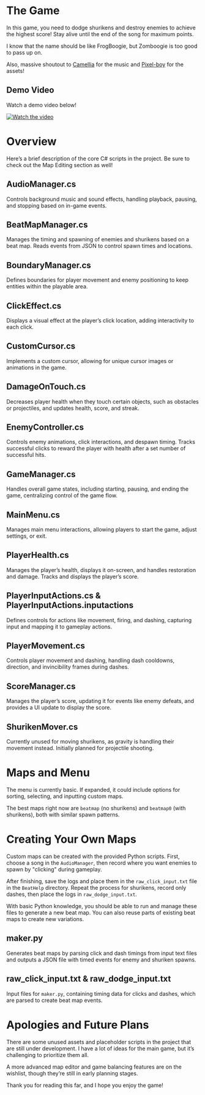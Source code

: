 # The Game

In this game, you need to dodge shurikens and destroy enemies to achieve the highest score! Stay alive until the end of the song for maximum points.

I know that the name should be like FrogBoogie, but Zomboogie is too good to pass up on.

Also, massive shoutout to [Camellia](https://www.youtube.com/channel/UCV4ggxLd_Vz-I-ePGSKfFog) for the music and [Pixel-boy](https://x.com/2Pblog1) for the assets!

## Demo Video

Watch a demo video below!

[![Watch the video](https://img.youtube.com/vi/VMxjVGqkMns/0.jpg)](https://youtu.be/VMxjVGqkMns)

# Overview

Here’s a brief description of the core C# scripts in the project. Be sure to check out the Map Editing section as well!

## AudioManager.cs
Controls background music and sound effects, handling playback, pausing, and stopping based on in-game events.

## BeatMapManager.cs
Manages the timing and spawning of enemies and shurikens based on a beat map. Reads events from JSON to control spawn times and locations.

## BoundaryManager.cs
Defines boundaries for player movement and enemy positioning to keep entities within the playable area.

## ClickEffect.cs
Displays a visual effect at the player’s click location, adding interactivity to each click.

## CustomCursor.cs
Implements a custom cursor, allowing for unique cursor images or animations in the game.

## DamageOnTouch.cs
Decreases player health when they touch certain objects, such as obstacles or projectiles, and updates health, score, and streak.

## EnemyController.cs
Controls enemy animations, click interactions, and despawn timing. Tracks successful clicks to reward the player with health after a set number of successful hits.

## GameManager.cs
Handles overall game states, including starting, pausing, and ending the game, centralizing control of the game flow.

## MainMenu.cs
Manages main menu interactions, allowing players to start the game, adjust settings, or exit.

## PlayerHealth.cs
Manages the player’s health, displays it on-screen, and handles restoration and damage. Tracks and displays the player’s score.

## PlayerInputActions.cs & PlayerInputActions.inputactions
Defines controls for actions like movement, firing, and dashing, capturing input and mapping it to gameplay actions.

## PlayerMovement.cs
Controls player movement and dashing, handling dash cooldowns, direction, and invincibility frames during dashes.

## ScoreManager.cs
Manages the player’s score, updating it for events like enemy defeats, and provides a UI update to display the score.

## ShurikenMover.cs
Currently unused for moving shurikens, as gravity is handling their movement instead. Initially planned for projectile shooting.

# Maps and Menu

The menu is currently basic. If expanded, it could include options for sorting, selecting, and inputting custom maps.

The best maps right now are `beatmap` (no shurikens) and `beatmap0` (with shurikens), both with similar spawn patterns.

# Creating Your Own Maps

Custom maps can be created with the provided Python scripts. First, choose a song in the `AudioManager`, then record where you want enemies to spawn by "clicking" during gameplay. 

After finishing, save the logs and place them in the `raw_click_input.txt` file in the `BeatHelp` directory. Repeat the process for shurikens, record only dashes, then place the logs in `raw_dodge_input.txt`.

With basic Python knowledge, you should be able to run and manage these files to generate a new beat map. You can also reuse parts of existing beat maps to create new variations.

## maker.py
Generates beat maps by parsing click and dash timings from input text files and outputs a JSON file with timed events for enemy and shuriken spawns.

## raw_click_input.txt & raw_dodge_input.txt
Input files for `maker.py`, containing timing data for clicks and dashes, which are parsed to create beat map events.

# Apologies and Future Plans

There are some unused assets and placeholder scripts in the project that are still under development. I have a lot of ideas for the main game, but it’s challenging to prioritize them all. 

A more advanced map editor and game balancing features are on the wishlist, though they’re still in early planning stages. 

Thank you for reading this far, and I hope you enjoy the game!
